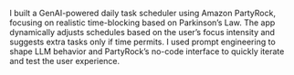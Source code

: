 I built a GenAI-powered daily task scheduler using Amazon PartyRock, focusing on realistic time-blocking based on Parkinson’s Law. The app dynamically adjusts schedules based on the user’s focus intensity and suggests extra tasks only if time permits. I used prompt engineering to shape LLM behavior and PartyRock’s no-code interface to quickly iterate and test the user experience.
